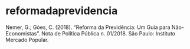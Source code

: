 # reformadaprevidencia
Nemer, G.; Góes, C. (2018). “Reforma da Previdência: Um Guia para Não-Economistas”. Nota de Política Pública n. 01/2018. São Paulo: Instituto Mercado Popular.
